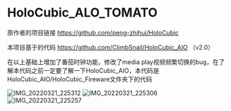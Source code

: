 # HoloCubic_ALO_TOMATO

原作者的项目链接 https://github.com/peng-zhihui/HoloCubic

本项目基于的代码 https://github.com/ClimbSnail/HoloCubic_AIO （v2.0）

在以上基础上增加了番茄时钟功能，修改了media play视频频繁切换的bug，在了解本代码之前一定要了解一下HoloCubic_AIO，本代码是HoloCubic_AIO/HoloCubic_Fireware文件夹下的代码

![IMG_20220321_225312](https://user-images.githubusercontent.com/79000745/159287773-5d5ef2a2-62e6-406c-9cc6-ce78fc788908.jpg)
![IMG_20220321_225306](https://user-images.githubusercontent.com/79000745/159287987-08e874f1-d6d3-47cb-a404-f5a922429249.jpg)
![IMG_20220321_225257](https://user-images.githubusercontent.com/79000745/159288016-e63b55b2-52c1-42f1-95c9-e5e82b0726fb.jpg)
